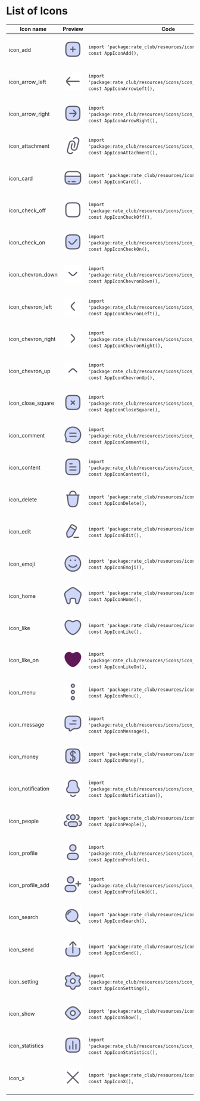 # List of Icons

| Icon name  | Preview  | Code |
|---|---|---|
| icon_add | <p align="center"><img width="50" loading="lazy" src="assets/icons/add.svg"></p> | `import 'package:rate_club/resources/icons/icon_add.dart';`<br>`const AppIconAdd(), `|
| icon_arrow_left | <p align="center"><img width="50" loading="lazy" src="assets/icons/arrow_left.svg"></p> | `import 'package:rate_club/resources/icons/icon_arrow_left.dart';`<br>`const AppIconArrowLeft(), `|
| icon_arrow_right | <p align="center"><img width="50" loading="lazy" src="assets/icons/arrow_right.svg"></p> | `import 'package:rate_club/resources/icons/icon_arrow_right.dart';`<br>`const AppIconArrowRight(), `|
| icon_attachment | <p align="center"><img width="50" loading="lazy" src="assets/icons/attachment.svg"></p> | `import 'package:rate_club/resources/icons/icon_attachment.dart';`<br>`const AppIconAttachment(), `|
| icon_card | <p align="center"><img width="50" loading="lazy" src="assets/icons/card.svg"></p> | `import 'package:rate_club/resources/icons/icon_card.dart';`<br>`const AppIconCard(), `|
| icon_check_off | <p align="center"><img width="50" loading="lazy" src="assets/icons/check_off.svg"></p> | `import 'package:rate_club/resources/icons/icon_check_off.dart';`<br>`const AppIconCheckOff(), `|
| icon_check_on | <p align="center"><img width="50" loading="lazy" src="assets/icons/check_on.svg"></p> | `import 'package:rate_club/resources/icons/icon_check_on.dart';`<br>`const AppIconCheckOn(), `|
| icon_chevron_down | <p align="center"><img width="50" loading="lazy" src="assets/icons/chevron_down.svg"></p> | `import 'package:rate_club/resources/icons/icon_chevron_down.dart';`<br>`const AppIconChevronDown(), `|
| icon_chevron_left | <p align="center"><img width="50" loading="lazy" src="assets/icons/chevron_left.svg"></p> | `import 'package:rate_club/resources/icons/icon_chevron_left.dart';`<br>`const AppIconChevronLeft(), `|
| icon_chevron_right | <p align="center"><img width="50" loading="lazy" src="assets/icons/chevron_right.svg"></p> | `import 'package:rate_club/resources/icons/icon_chevron_right.dart';`<br>`const AppIconChevronRight(), `|
| icon_chevron_up | <p align="center"><img width="50" loading="lazy" src="assets/icons/chevron_up.svg"></p> | `import 'package:rate_club/resources/icons/icon_chevron_up.dart';`<br>`const AppIconChevronUp(), `|
| icon_close_square | <p align="center"><img width="50" loading="lazy" src="assets/icons/close_square.svg"></p> | `import 'package:rate_club/resources/icons/icon_close_square.dart';`<br>`const AppIconCloseSquare(), `|
| icon_comment | <p align="center"><img width="50" loading="lazy" src="assets/icons/comment.svg"></p> | `import 'package:rate_club/resources/icons/icon_comment.dart';`<br>`const AppIconComment(), `|
| icon_content | <p align="center"><img width="50" loading="lazy" src="assets/icons/content.svg"></p> | `import 'package:rate_club/resources/icons/icon_content.dart';`<br>`const AppIconContent(), `|
| icon_delete | <p align="center"><img width="50" loading="lazy" src="assets/icons/delete.svg"></p> | `import 'package:rate_club/resources/icons/icon_delete.dart';`<br>`const AppIconDelete(), `|
| icon_edit | <p align="center"><img width="50" loading="lazy" src="assets/icons/edit.svg"></p> | `import 'package:rate_club/resources/icons/icon_edit.dart';`<br>`const AppIconEdit(), `|
| icon_emoji | <p align="center"><img width="50" loading="lazy" src="assets/icons/emoji.svg"></p> | `import 'package:rate_club/resources/icons/icon_emoji.dart';`<br>`const AppIconEmoji(), `|
| icon_home | <p align="center"><img width="50" loading="lazy" src="assets/icons/home.svg"></p> | `import 'package:rate_club/resources/icons/icon_home.dart';`<br>`const AppIconHome(), `|
| icon_like | <p align="center"><img width="50" loading="lazy" src="assets/icons/like.svg"></p> | `import 'package:rate_club/resources/icons/icon_like.dart';`<br>`const AppIconLike(), `|
| icon_like_on | <p align="center"><img width="50" loading="lazy" src="assets/icons/like_on.svg"></p> | `import 'package:rate_club/resources/icons/icon_like_on.dart';`<br>`const AppIconLikeOn(), `|
| icon_menu | <p align="center"><img width="50" loading="lazy" src="assets/icons/menu.svg"></p> | `import 'package:rate_club/resources/icons/icon_menu.dart';`<br>`const AppIconMenu(), `|
| icon_message | <p align="center"><img width="50" loading="lazy" src="assets/icons/message.svg"></p> | `import 'package:rate_club/resources/icons/icon_message.dart';`<br>`const AppIconMessage(), `|
| icon_money | <p align="center"><img width="50" loading="lazy" src="assets/icons/money.svg"></p> | `import 'package:rate_club/resources/icons/icon_money.dart';`<br>`const AppIconMoney(), `|
| icon_notification | <p align="center"><img width="50" loading="lazy" src="assets/icons/notification.svg"></p> | `import 'package:rate_club/resources/icons/icon_notification.dart';`<br>`const AppIconNotification(), `|
| icon_people | <p align="center"><img width="50" loading="lazy" src="assets/icons/people.svg"></p> | `import 'package:rate_club/resources/icons/icon_people.dart';`<br>`const AppIconPeople(), `|
| icon_profile | <p align="center"><img width="50" loading="lazy" src="assets/icons/profile.svg"></p> | `import 'package:rate_club/resources/icons/icon_profile.dart';`<br>`const AppIconProfile(), `|
| icon_profile_add | <p align="center"><img width="50" loading="lazy" src="assets/icons/profile_add.svg"></p> | `import 'package:rate_club/resources/icons/icon_profile_add.dart';`<br>`const AppIconProfileAdd(), `|
| icon_search | <p align="center"><img width="50" loading="lazy" src="assets/icons/search.svg"></p> | `import 'package:rate_club/resources/icons/icon_search.dart';`<br>`const AppIconSearch(), `|
| icon_send | <p align="center"><img width="50" loading="lazy" src="assets/icons/send.svg"></p> | `import 'package:rate_club/resources/icons/icon_send.dart';`<br>`const AppIconSend(), `|
| icon_setting | <p align="center"><img width="50" loading="lazy" src="assets/icons/setting.svg"></p> | `import 'package:rate_club/resources/icons/icon_setting.dart';`<br>`const AppIconSetting(), `|
| icon_show | <p align="center"><img width="50" loading="lazy" src="assets/icons/show.svg"></p> | `import 'package:rate_club/resources/icons/icon_show.dart';`<br>`const AppIconShow(), `|
| icon_statistics | <p align="center"><img width="50" loading="lazy" src="assets/icons/statistics.svg"></p> | `import 'package:rate_club/resources/icons/icon_statistics.dart';`<br>`const AppIconStatistics(), `|
| icon_x | <p align="center"><img width="50" loading="lazy" src="assets/icons/x.svg"></p> | `import 'package:rate_club/resources/icons/icon_x.dart';`<br>`const AppIconX(), `|
